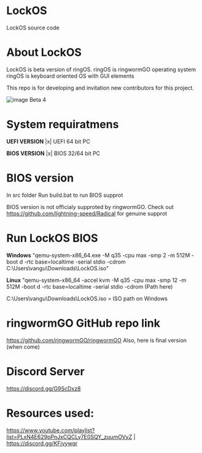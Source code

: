 # LockOS
LockOS source code

# About LockOS
LockOS is beta version of ringOS. ringOS is ringwormGO operating system
ringOS is keyboard oriented OS with GUI elements

This repo is for developing and invitation new contributors for this project.

![image](https://user-images.githubusercontent.com/83548580/133824416-455bc2d8-3364-4ffd-abd6-24bff779af32.png)
Beta 4

# System requiratmens
**UEFI VERSION**
|x| UEFI 64 bit PC

**BIOS VERSION**
|x| BIOS 32/64 bit PC

# BIOS version
In src folder
Run build.bat to run BIOS supprot

BIOS version is not officialy supproted by ringwormGO. Check out https://github.com/lightning-speed/Radical for genuine supprot

# Run LockOS BIOS
**Windows**
"qemu-system-x86_64.exe -M q35 -cpu max -smp 2 -m 512M -boot d -rtc base=localtime -serial stdio -cdrom C:\Users\vangu\Downloads\LockOS.iso"

**Linux**
"qemu-system-x86_64 -accel kvm -M q35 -cpu max -smp 12 -m 512M -boot d -rtc base=localtime -serial stdio -cdrom (Path here)

C:\Users\vangu\Downloads\LockOS.iso = ISO path on Windows

# ringwormGO GitHub repo link
https://github.com/ringwormGO/ringwormGO
Also, here is final version (when come)

# Discord Server
https://discord.gg/G9ScDxz8

# Resources used:
https://www.youtube.com/playlist?list=PLxN4E629pPnJxCQCLy7E0SQY_zuumOVyZ | 
https://discord.gg/KFjvywqr
